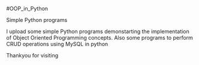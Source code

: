 #OOP_in_Python

Simple Python programs 

I upload some simple Python programs demonstarting the implementation of Object Oriented Programming concepts.
Also some programs to perform CRUD operations using MySQL in python 

Thankyou for visiting
